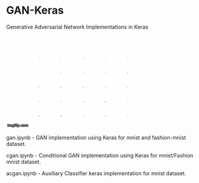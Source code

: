 # GAN-Keras
Generative Adversarial Network Implementations in Keras

![](GAN-Fashion-mnist-keras.gif)

gan.ipynb - GAN implementation using Keras for mnist and fashion-mnist dataset.

cgan.ipynb - Conditional GAN implementation using Keras for mnist/Fashion mnist dataset.

acgan.ipynb - Auxiliary Classifier keras implementation for mnist dataset.

